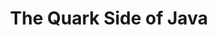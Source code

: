 ---
layout: podcast
title: The Quark Side of Java
categories: right-in-the-middle
number: 5
duration: "16:22"
description: Scaling Java to the cloud... finally!
tags:
- rum
- quarkus
- java
- cloud
- compilation
- containers
- the rest of the tags are still being computed by the old app
image: ritm-cover-small.jpg
audio:
  url: https://rightinthemiddle.s3.eu-north-1.amazonaws.com/Right+in+the+Middle+-+005+-+The+Quark+Side+of+Java.mp3
  size: 15966477
---